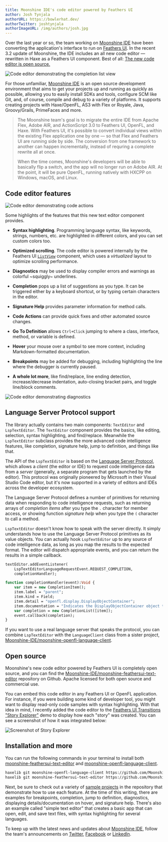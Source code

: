 ```yaml
---
title: Moonshine IDE's code editor powered by Feathers UI
author: Josh Tynjala
authorURL: https://bowlerhat.dev/
authorTwitter: joshtynjala
authorImageURL: /img/authors/josh.jpg
---
```


Over the last year or so, the team working on [Moonshine IDE](https://moonshine-ide.com/) have been converting the application's interface to run on [Feathers UI](https://feathersui.com/). In the recent 3.2 update of Moonshine, the IDE includes an all new code editor — rewritten in Haxe as a Feathers UI component. Best of all: [The new code editor is open source.](https://github.com/Moonshine-IDE/moonshine-feathersui-text-editor)

![Code editor demonstrating the completion list view](/blog/img/moonshine-feathersui-text-editor-completion.png)

For those unfamiliar, [Moonshine IDE](https://moonshine-ide.com/) is an open source development environment that aims to get your projects up and running as quickly as possible, allowing you to easily install SDKs and tools, configure SCM like Git, and, of course, compile and debug to a variety of platforms. It supports creating projects with Haxe/OpenFL, AS3 with Flex or Royale, Java, Groovy/Grails, PrimeFaces and more.

> The Moonshine team's goal is to migrate the entire IDE from Apache Flex, Adobe AIR, and ActionScript 3.0 to Feathers UI, OpenFL, and Haxe. With Feathers UI, it's possible to convert individual views within the existing Flex application one by one — so that Flex and Feathers UI are running side by side. The conversion from one framework to another can happen incrementally, instead of requring a complete rewrite all at once.
>
> When the time comes, Moonshine's developers will be able to basically flip a switch, and the app will no longer run on Adobe AIR. At the point, it will be pure OpenFL, running natively with HXCPP on Windows, macOS, and Linux.

## Code editor features

![Code editor demonstrating code actions](/blog/img/moonshine-feathersui-text-editor-code-actions.png)

Some highlights of the features that this new text editor component provides.

- **Syntax highlighting**. Programming language syntax, like keywords, strings, numbers, etc. are highlighted in different colors, and you can set custom colors too.

- **Optimized scrolling**. The code editor is powered internally by the Feathers UI [`ListView`](https://feathersui.com/learn/haxe-openfl/list-view) component, which uses a _virtualized_ layout to optimize scrolling performance.

- **Diagnostics** may be used to display compiler errors and warnings as colorful ~squiggly~ underlines.

- **Completion** pops up a list of suggestions as you type. It can be triggered either by a keyboard shortcut, or by typing certain characters in the editor.

- **Signature Help** provides parameter information for method calls.

- **Code Actions** can provide quick fixes and other automated source changes.

- **Go To Definition** allows `Ctrl+Click` jumping to where a class, interface, method, or variable is defined.

- **Hover** your mouse over a symbol to see more context, including Markdown-formatted documentation.

- **Breakpoints** may be added for debugging, including highlighting the line where the debugger is currently paused.

- **A whole lot more**, like find/replace, line ending detection, increase/decrease indentation, auto-closing bracket pairs, and toggle line/block comments.

![Code editor demonstrating diagnostics](/blog/img/moonshine-feathersui-text-editor-diagnostics.png)

## Language Server Protocol support

The library actually contains two main components: `TextEditor` and `LspTextEditor`. The `TextEditor` component provides the basics, like editing, selection, syntax highlighting, and find/replace. Meanwhile the `LspTextEditor` subclass provides the more advanced code intelligence features, like completion, signature help, jump to definition, and things like that.

The API of the `LspTextEditor` is based on the [Language Server Protocol](https://microsoft.github.io/language-server-protocol/), which allows a _client_ (the editor or IDE) to request code intelligence data from a _server_ (generally, a separate program that gets launched by the editor). This protocol was originally pioneered by Microsoft in their Visual Studio Code editor, but it's now supported in a variety of editors and IDEs across the developer ecosystem.

The Language Server Protocol defines a number of primitives for returning data when responding to code intelligence requests, such as returning arrays of _completion items_ after you type the `.` character for member access, or showing function _signature help_ when you type the `(` character to call a method.

`LspTextEditor` doesn't know how to speak with the server directly. It simply understands how to use the Language Server Protocol primitives as its value objects. You can actually hook `LspTextEditor` up to any source of code intelligence data, as long as you map the results to the expected format. The editor will dispatch appropriate events, and you can return the results in a simple callback.

```hx
textEditor.addEventListener(
    LspTextEditorLanguageRequestEvent.REQUEST_COMPLETION,
    completionHandler);

function completionHandler(event):Void {
    var item = new CompletionItem();
    item.label = "parent";
    item.kind = Field;
    item.detail = "openfl.display.DisplayObjectContainer";
    item.documentation = "Indicates the DisplayObjectContainer object that contains this display object.";
    var completion = new CompletionList([item]);
    event.callback(completion);
}
```

If you want to use a real language server that speaks the protocol, you can combine `LspTextEditor` with the `LanguageClient` class from a sister project, [Moonshine-IDE/moonshine-openfl-language-client](https://github.com/Moonshine-IDE/moonshine-openfl-language-client).

## Open source

Moonshine's new code editor powered by Feathers UI is completely open source, and you can find the [Moonshine-IDE/moonshine-feathersui-text-editor](https://github.com/Moonshine-IDE/moonshine-feathersui-text-editor) repository on Github. Apache licensed for both open source and commercial use.

You can embed this code editor in any Feathers UI or OpenFL application. For instance, if you were building some kind of developer tool, you might want to display read-only code samples with syntax highlighting. With that idea in mind, I recently added the code editor to the [Feathers UI Transitions "Story Explorer"](https://feathersui.com/samples/haxe-openfl/story-explorer/transitions/) demo to display how each "story" was created. You can see a screenshot of how it was integrated below:

![Screenshot of Story Explorer](/blog/img/feathersui-transitions-story-explorer-code-sample.png)

## Installation and more

You can run the following commands in your terminal to install both [moonshine-feathersui-text-editor](https://github.com/Moonshine-IDE/moonshine-feathersui-text-editor) and [moonshine-openfl-language-client](https://github.com/Moonshine-IDE/moonshine-openfl-language-client).

```sh
haxelib git moonshine-openfl-language-client https://github.com/Moonshine-IDE/moonshine-openfl-language-client.git
haxelib git moonshine-feathersui-text-editor https://github.com/Moonshine-IDE/moonshine-feathersui-text-editor.git
```

Next, be sure to check out a variety of [sample projects](https://github.com/Moonshine-IDE/moonshine-feathersui-text-editor/tree/master/samples) in the repository that demonstrate how to use each feature. At the time of this writing, there are examples for breakpoints, completion, jump to definition, diagnostics, displaying details/documentation on hover, and signature help. There's also an example called "simple text editor" that creates a basic app that can open, edit, and save text files, with syntax highlighting for several languages.

To keep up with the latest news and updates about [Moonshine IDE](https://moonshine-ide.com/), follow the team's announcements on [Twitter](https://twitter.com/MoonshineIDE), [Facebook](https://www.facebook.com/MoonshineIDE/) or [LinkedIn](https://www.linkedin.com/groups/8464960/).
